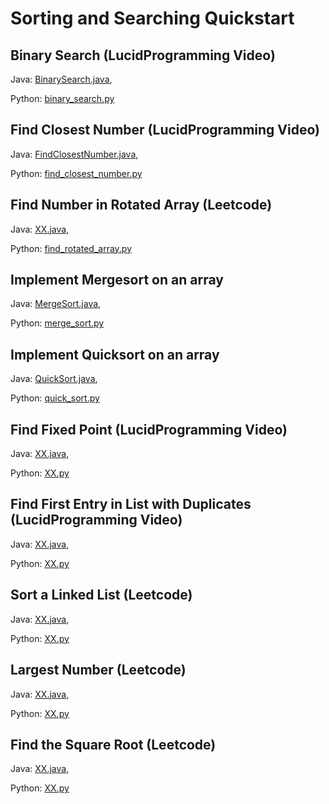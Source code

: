 # Sorting and Searching Quickstart

## Binary Search (LucidProgramming Video)
Java: [BinarySearch.java](https://github.com/samgh/6-Weeks-to-Interview-Ready/blob/master/quickstart_guides/sorting_searching/java/BinarySearch.java),

Python: [binary_search.py](https://github.com/samgh/6-Weeks-to-Interview-Ready/blob/master/quickstart_guides/sorting_searching/python/binary_search.py)

## Find Closest Number (LucidProgramming Video)
Java: [FindClosestNumber.java](https://github.com/samgh/6-Weeks-to-Interview-Ready/blob/master/quickstart_guides/sorting_searching/java/FindClosestNumber.java),

Python: [find_closest_number.py](https://github.com/samgh/6-Weeks-to-Interview-Ready/blob/master/quickstart_guides/sorting_searching/python/find_closest_number.py)

## Find Number in Rotated Array (Leetcode)
Java: [XX.java](https://github.com/samgh/6-Weeks-to-Interview-Ready/blob/master/quickstart_guides/sorting_searching/java/XX.java),

Python: [find_rotated_array.py](https://github.com/samgh/6-Weeks-to-Interview-Ready/blob/master/quickstart_guides/sorting_searching/python/find_rotated_array.py)

## Implement Mergesort on an array
Java: [MergeSort.java](https://github.com/samgh/6-Weeks-to-Interview-Ready/blob/master/quickstart_guides/sorting_searching/java/MergeSort.java),

Python: [merge_sort.py](https://github.com/samgh/6-Weeks-to-Interview-Ready/blob/master/quickstart_guides/sorting_searching/python/merge_sort.py)

## Implement Quicksort on an array
Java: [QuickSort.java](https://github.com/samgh/6-Weeks-to-Interview-Ready/blob/master/quickstart_guides/sorting_searching/java/QuickSort.java),

Python: [quick_sort.py](https://github.com/samgh/6-Weeks-to-Interview-Ready/blob/master/quickstart_guides/sorting_searching/python/quick_sort.py)

## Find Fixed Point (LucidProgramming Video)
Java: [XX.java](https://github.com/samgh/6-Weeks-to-Interview-Ready/blob/master/quickstart_guides/sorting_searching/java/XX.java),

Python: [XX.py](https://github.com/samgh/6-Weeks-to-Interview-Ready/blob/master/quickstart_guides/sorting_searching/python/XX.py)

## Find First Entry in List with Duplicates (LucidProgramming Video)
Java: [XX.java](https://github.com/samgh/6-Weeks-to-Interview-Ready/blob/master/quickstart_guides/sorting_searching/java/XX.java),

Python: [XX.py](https://github.com/samgh/6-Weeks-to-Interview-Ready/blob/master/quickstart_guides/sorting_searching/python/XX.py)

## Sort a Linked List (Leetcode)
Java: [XX.java](https://github.com/samgh/6-Weeks-to-Interview-Ready/blob/master/quickstart_guides/sorting_searching/java/XX.java),

Python: [XX.py](https://github.com/samgh/6-Weeks-to-Interview-Ready/blob/master/quickstart_guides/sorting_searching/python/XX.py)

## Largest Number (Leetcode)
Java: [XX.java](https://github.com/samgh/6-Weeks-to-Interview-Ready/blob/master/quickstart_guides/sorting_searching/java/XX.java),

Python: [XX.py](https://github.com/samgh/6-Weeks-to-Interview-Ready/blob/master/quickstart_guides/sorting_searching/python/XX.py)

## Find the Square Root (Leetcode)
Java: [XX.java](https://github.com/samgh/6-Weeks-to-Interview-Ready/blob/master/quickstart_guides/sorting_searching/java/XX.java),

Python: [XX.py](https://github.com/samgh/6-Weeks-to-Interview-Ready/blob/master/quickstart_guides/sorting_searching/python/XX.py)
